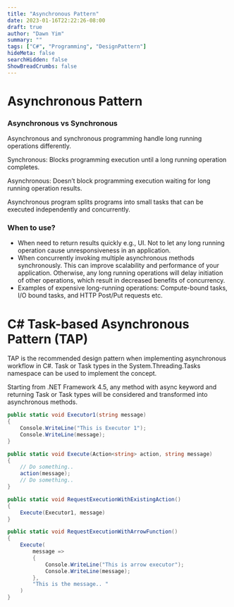 ```yaml
---
title: "Asynchronous Pattern"
date: 2023-01-16T22:22:26-08:00
draft: true
author: "Dawn Yim"
summary: ""
tags: ["C#", "Programming", "DesignPattern"]
hideMeta: false
searchHidden: false
ShowBreadCrumbs: false
---
```

# Asynchronous Pattern

### Asynchronous vs Synchronous

Asynchronous and synchronous programming handle long running operations differently. 

Synchronous: Blocks programming execution until a long running operation completes. 

Asynchronous: Doesn’t block programming execution waiting for long running operation results. 

Asynchronous program splits programs into small tasks that can be executed independently and concurrently. 

### When to use?

- When need to return results quickly e.g., UI. Not to let any long running operation cause unresponsiveness in an application.
- When concurrently invoking multiple asynchronous methods synchronously. This can improve scalability and performance of your application. Otherwise, any long running operations will delay initiation of other operations, which result in decreased benefits of concurrency.
- Examples of expensive long-running operations: Compute-bound tasks, I/O bound tasks, and HTTP Post/Put requests etc.

# C# **Task-based Asynchronous Pattern (TAP)**

TAP is the recommended design pattern when implementing asynchronous workflow in C#. Task or Task<TResult> types in the System.Threading.Tasks namespace can be used to implement the concept. 

Starting from .NET Framework 4.5, any method with async keyword and returning Task or Task<TResult> types will be considered and transformed into asynchronous methods.

```csharp
public static void Executor1(string message)
{
    Console.WriteLine("This is Executor 1");
    Console.WriteLine(message);
}

public static void Execute(Action<string> action, string message)
{
    // Do something..
    action(message);
    // Do something..
}

public static void RequestExecutionWithExistingAction()
{
    Execute(Executor1, message)
}

public static void RequestExecutionWithArrowFunction()
{
    Execute(
        message =>
        {
            Console.WriteLine("This is arrow executor");
            Console.WriteLine(message);
        },
        "This is the message.. "
    )
}
```
